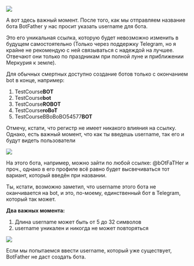 ![](https://ucarecdn.com/cc8a44fa-db1c-4639-82f3-31870addc494/)

А вот здесь важный момент. После того, как мы отправляем название бота BotFather у нас просит указать username для бота.

Это его уникальная ссылка, которую будет невозможно изменить в будущем самостоятельно (Только через поддержку Telegram, но я крайне не рекомендую с ней связываться с надеждой на лучшее. Отвечают они только по праздникам при полной луне и приближении Меркурия к земле).

Для обычных смертных доступно создание ботов только с окончанием bot в конце, например:

1.  TestCourse**BOT**
2.  TestCourse**bot**
3.  TestCourse**ROBOT**
4.  TestCourse**roBoT**
5.  TestCourseBBoBoBO54577**BOT**

Отмечу, кстати, что регистр не имеет никакого влияния на ссылку. Однако, есть важный момент, что как ты введешь username, так его и будут видеть пользователи 

![](https://ucarecdn.com/3fb223df-2937-4a42-b060-fa86b6db4160/)

На этого бота, например, можно зайти по любой ссылке: @bOtFaTHer и проч., однако в его профиле всё равно будет высвечиваться тот вариант, который введён при названии.

Ты, кстати, возможно заметил, что username этого бота не оканчивается на bot, и это, по-моему, единственный бот в Telegram, который так может.

**Два важных момента:**

1.  Длина username может быть от 5 до 32 символов
2.  username уникален и никогда не может повторяться

![](https://ucarecdn.com/51e502b3-50ec-4c30-bf60-439e944d349e/)

Если мы попытаемся ввести username, который уже существует, BotFather не даст создать бота.